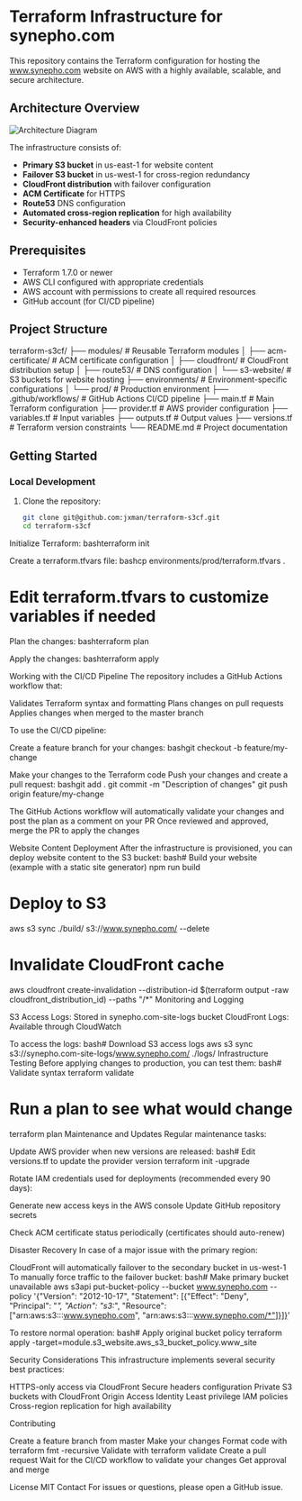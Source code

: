 # Terraform Infrastructure for synepho.com

This repository contains the Terraform configuration for hosting the www.synepho.com website on AWS with a highly available, scalable, and secure architecture.

## Architecture Overview

![Architecture Diagram](docs/architecture-diagram.png)

The infrastructure consists of:

- **Primary S3 bucket** in us-east-1 for website content
- **Failover S3 bucket** in us-west-1 for cross-region redundancy
- **CloudFront distribution** with failover configuration
- **ACM Certificate** for HTTPS
- **Route53** DNS configuration
- **Automated cross-region replication** for high availability
- **Security-enhanced headers** via CloudFront policies

## Prerequisites

- Terraform 1.7.0 or newer
- AWS CLI configured with appropriate credentials
- AWS account with permissions to create all required resources
- GitHub account (for CI/CD pipeline)

## Project Structure

terraform-s3cf/
├── modules/ # Reusable Terraform modules
│ ├── acm-certificate/ # ACM certificate configuration
│ ├── cloudfront/ # CloudFront distribution setup
│ ├── route53/ # DNS configuration
│ └── s3-website/ # S3 buckets for website hosting
├── environments/ # Environment-specific configurations
│ └── prod/ # Production environment
├── .github/workflows/ # GitHub Actions CI/CD pipeline
├── main.tf # Main Terraform configuration
├── provider.tf # AWS provider configuration
├── variables.tf # Input variables
├── outputs.tf # Output values
├── versions.tf # Terraform version constraints
└── README.md # Project documentation

## Getting Started

### Local Development

1. Clone the repository:
   ```bash
   git clone git@github.com:jxman/terraform-s3cf.git
   cd terraform-s3cf
   ```

Initialize Terraform:
bashterraform init

Create a terraform.tfvars file:
bashcp environments/prod/terraform.tfvars .

# Edit terraform.tfvars to customize variables if needed

Plan the changes:
bashterraform plan

Apply the changes:
bashterraform apply

Working with the CI/CD Pipeline
The repository includes a GitHub Actions workflow that:

Validates Terraform syntax and formatting
Plans changes on pull requests
Applies changes when merged to the master branch

To use the CI/CD pipeline:

Create a feature branch for your changes:
bashgit checkout -b feature/my-change

Make your changes to the Terraform code
Push your changes and create a pull request:
bashgit add .
git commit -m "Description of changes"
git push origin feature/my-change

The GitHub Actions workflow will automatically validate your changes and post the plan as a comment on your PR
Once reviewed and approved, merge the PR to apply the changes

Website Content Deployment
After the infrastructure is provisioned, you can deploy website content to the S3 bucket:
bash# Build your website (example with a static site generator)
npm run build

# Deploy to S3

aws s3 sync ./build/ s3://www.synepho.com/ --delete

# Invalidate CloudFront cache

aws cloudfront create-invalidation --distribution-id $(terraform output -raw cloudfront_distribution_id) --paths "/\*"
Monitoring and Logging

S3 Access Logs: Stored in synepho.com-site-logs bucket
CloudFront Logs: Available through CloudWatch

To access the logs:
bash# Download S3 access logs
aws s3 sync s3://synepho.com-site-logs/www.synepho.com/ ./logs/
Infrastructure Testing
Before applying changes to production, you can test them:
bash# Validate syntax
terraform validate

# Run a plan to see what would change

terraform plan
Maintenance and Updates
Regular maintenance tasks:

Update AWS provider when new versions are released:
bash# Edit versions.tf to update the provider version
terraform init -upgrade

Rotate IAM credentials used for deployments (recommended every 90 days):

Generate new access keys in the AWS console
Update GitHub repository secrets

Check ACM certificate status periodically (certificates should auto-renew)

Disaster Recovery
In case of a major issue with the primary region:

CloudFront will automatically failover to the secondary bucket in us-west-1
To manually force traffic to the failover bucket:
bash# Make primary bucket unavailable
aws s3api put-bucket-policy --bucket www.synepho.com --policy '{"Version": "2012-10-17", "Statement": [{"Effect": "Deny", "Principal": "_", "Action": "s3:_", "Resource": ["arn:aws:s3:::www.synepho.com", "arn:aws:s3:::www.synepho.com/*"]}]}'

To restore normal operation:
bash# Apply original bucket policy
terraform apply -target=module.s3_website.aws_s3_bucket_policy.www_site

Security Considerations
This infrastructure implements several security best practices:

HTTPS-only access via CloudFront
Secure headers configuration
Private S3 buckets with CloudFront Origin Access Identity
Least privilege IAM policies
Cross-region replication for high availability

Contributing

Create a feature branch from master
Make your changes
Format code with terraform fmt -recursive
Validate with terraform validate
Create a pull request
Wait for the CI/CD workflow to validate your changes
Get approval and merge

License
MIT
Contact
For issues or questions, please open a GitHub issue.
